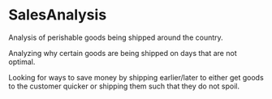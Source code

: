 # SalesAnalysis

Analysis of perishable goods being shipped around the country. 

Analyzing why certain goods are being shipped on days that are not optimal.

Looking for ways to save money by shipping earlier/later to either get goods to the customer quicker or shipping them such that they do not spoil.
